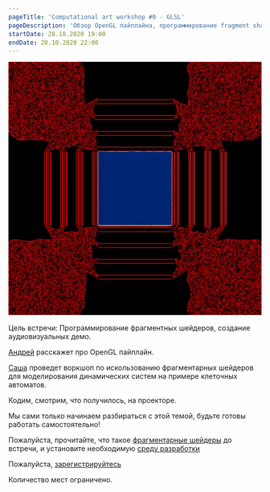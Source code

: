 ```yaml
---
pageTitle: 'Computational art workshop #0 - GLSL'
pageDescription: 'Обзор OpenGL пайплайна, программирование fragment shaders'
startDate: 28.10.2020 19:00
endDate: 28.10.2020 22:00
---
```


![come and see](./assets/red.png "promo")

Цель встречи: Программирование фрагментных шейдеров, создание аудиовизуальных демо.

[Андрей](https://t.me/withermute) расскажет про OpenGL пайплайн.

[Саша](https://t.me/algroznykh) проведет воркшоп по искользованию фрагментарных шейдеров для моделирования динамических систем на примере клеточных автоматов.

Кодим, смотрим, что получилось, на проекторе.

Мы сами только начинаем разбираться с этой темой, будьте готовы работать самостоятельно! 

Пожалуйста, прочитайте, что такое [фрагментарные шейдеры](https://thebookofshaders.com/01/?lan=ru) до встречи, и установите необходимую [среду разработки](https://hexler.net/products/kodelife)

Пожалуйста, [зарегистрируйтесь](https://forms.gle/UpcRSJhd6yw2tUEr7) 

Количество мест ограничено. 